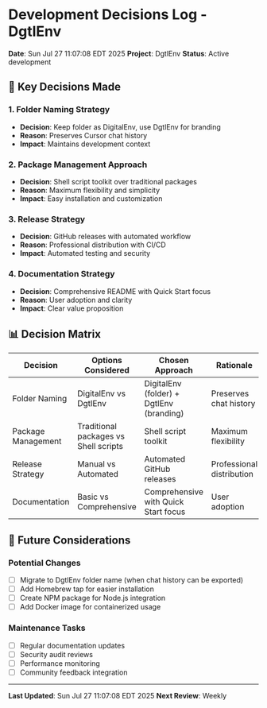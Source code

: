 # Development Decisions Log - DgtlEnv

**Date**: Sun Jul 27 11:07:08 EDT 2025
**Project**: DgtlEnv
**Status**: Active development

## 🎯 Key Decisions Made

### 1. Folder Naming Strategy
- **Decision**: Keep folder as DigitalEnv, use DgtlEnv for branding
- **Reason**: Preserves Cursor chat history
- **Impact**: Maintains development context

### 2. Package Management Approach
- **Decision**: Shell script toolkit over traditional packages
- **Reason**: Maximum flexibility and simplicity
- **Impact**: Easy installation and customization

### 3. Release Strategy
- **Decision**: GitHub releases with automated workflow
- **Reason**: Professional distribution with CI/CD
- **Impact**: Automated testing and security

### 4. Documentation Strategy
- **Decision**: Comprehensive README with Quick Start focus
- **Reason**: User adoption and clarity
- **Impact**: Clear value proposition

## 📊 Decision Matrix

| Decision | Options Considered | Chosen Approach | Rationale |
|----------|-------------------|-----------------|-----------|
| Folder Naming | DigitalEnv vs DgtlEnv | DigitalEnv (folder) + DgtlEnv (branding) | Preserves chat history |
| Package Management | Traditional packages vs Shell scripts | Shell script toolkit | Maximum flexibility |
| Release Strategy | Manual vs Automated | Automated GitHub releases | Professional distribution |
| Documentation | Basic vs Comprehensive | Comprehensive with Quick Start focus | User adoption |

## 🔮 Future Considerations

### Potential Changes
- [ ] Migrate to DgtlEnv folder name (when chat history can be exported)
- [ ] Add Homebrew tap for easier installation
- [ ] Create NPM package for Node.js integration
- [ ] Add Docker image for containerized usage

### Maintenance Tasks
- [ ] Regular documentation updates
- [ ] Security audit reviews
- [ ] Performance monitoring
- [ ] Community feedback integration

---

**Last Updated**: Sun Jul 27 11:07:08 EDT 2025
**Next Review**: Weekly
